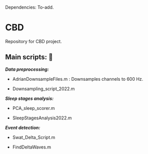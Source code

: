 Dependencies: To-add. 


# CBD
Repository for CBD project. 

## Main scripts: :file_folder: 

_**Data preprocessing:**_ 
  * AdrianDownsampleFiles.m : Downsamples channels to 600 Hz.

  * Downsampling_script_2022.m

_**Sleep stages analysis:**_ 
  
  * PCA_sleep_scorer.m
  
  * SleepStagesAnalysis2022.m
 
_**Event detection:**_ 
  
  * Swat_Delta_Script.m 

  * FindDeltaWaves.m
